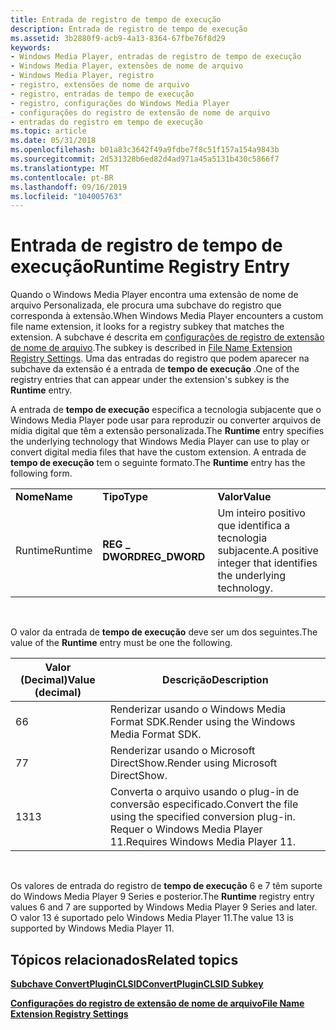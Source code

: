 ```yaml
---
title: Entrada de registro de tempo de execução
description: Entrada de registro de tempo de execução
ms.assetid: 3b2880f9-acb9-4a13-8364-67fbe76f8d29
keywords:
- Windows Media Player, entradas de registro de tempo de execução
- Windows Media Player, extensões de nome de arquivo
- Windows Media Player, registro
- registro, extensões de nome de arquivo
- registro, entradas de tempo de execução
- registro, configurações do Windows Media Player
- configurações do registro de extensão de nome de arquivo
- entradas do registro em tempo de execução
ms.topic: article
ms.date: 05/31/2018
ms.openlocfilehash: b01a83c3642f49a9fdbe7f8c51f157a154a9843b
ms.sourcegitcommit: 2d531328b6ed82d4ad971a45a5131b430c5866f7
ms.translationtype: MT
ms.contentlocale: pt-BR
ms.lasthandoff: 09/16/2019
ms.locfileid: "104005763"
---
```

# <a name="runtime-registry-entry"></a><span data-ttu-id="63cf0-111">Entrada de registro de tempo de execução</span><span class="sxs-lookup"><span data-stu-id="63cf0-111">Runtime Registry Entry</span></span>

<span data-ttu-id="63cf0-112">Quando o Windows Media Player encontra uma extensão de nome de arquivo Personalizada, ele procura uma subchave do registro que corresponda à extensão.</span><span class="sxs-lookup"><span data-stu-id="63cf0-112">When Windows Media Player encounters a custom file name extension, it looks for a registry subkey that matches the extension.</span></span> <span data-ttu-id="63cf0-113">A subchave é descrita em [configurações de registro de extensão de nome de arquivo](file-name-extension-registry-settings.md).</span><span class="sxs-lookup"><span data-stu-id="63cf0-113">The subkey is described in [File Name Extension Registry Settings](file-name-extension-registry-settings.md).</span></span> <span data-ttu-id="63cf0-114">Uma das entradas do registro que podem aparecer na subchave da extensão é a entrada de **tempo de execução** .</span><span class="sxs-lookup"><span data-stu-id="63cf0-114">One of the registry entries that can appear under the extension's subkey is the **Runtime** entry.</span></span>

<span data-ttu-id="63cf0-115">A entrada de **tempo de execução** especifica a tecnologia subjacente que o Windows Media Player pode usar para reproduzir ou converter arquivos de mídia digital que têm a extensão personalizada.</span><span class="sxs-lookup"><span data-stu-id="63cf0-115">The **Runtime** entry specifies the underlying technology that Windows Media Player can use to play or convert digital media files that have the custom extension.</span></span> <span data-ttu-id="63cf0-116">A entrada de **tempo de execução** tem o seguinte formato.</span><span class="sxs-lookup"><span data-stu-id="63cf0-116">The **Runtime** entry has the following form.</span></span>



|          |                |                                                               |
|----------|----------------|---------------------------------------------------------------|
| <span data-ttu-id="63cf0-117">**Nome**</span><span class="sxs-lookup"><span data-stu-id="63cf0-117">**Name**</span></span> | <span data-ttu-id="63cf0-118">**Tipo**</span><span class="sxs-lookup"><span data-stu-id="63cf0-118">**Type**</span></span>       | <span data-ttu-id="63cf0-119">**Valor**</span><span class="sxs-lookup"><span data-stu-id="63cf0-119">**Value**</span></span>                                                     |
| <span data-ttu-id="63cf0-120">Runtime</span><span class="sxs-lookup"><span data-stu-id="63cf0-120">Runtime</span></span>  | <span data-ttu-id="63cf0-121">**REG \_ DWORD**</span><span class="sxs-lookup"><span data-stu-id="63cf0-121">**REG\_DWORD**</span></span> | <span data-ttu-id="63cf0-122">Um inteiro positivo que identifica a tecnologia subjacente.</span><span class="sxs-lookup"><span data-stu-id="63cf0-122">A positive integer that identifies the underlying technology.</span></span> |



 

<span data-ttu-id="63cf0-123">O valor da entrada de **tempo de execução** deve ser um dos seguintes.</span><span class="sxs-lookup"><span data-stu-id="63cf0-123">The value of the **Runtime** entry must be one the following.</span></span>



| <span data-ttu-id="63cf0-124">**Valor (Decimal)**</span><span class="sxs-lookup"><span data-stu-id="63cf0-124">**Value (decimal)**</span></span> | <span data-ttu-id="63cf0-125">**Descrição**</span><span class="sxs-lookup"><span data-stu-id="63cf0-125">**Description**</span></span>                                                                            |
|---------------------|--------------------------------------------------------------------------------------------|
| <span data-ttu-id="63cf0-126">6</span><span class="sxs-lookup"><span data-stu-id="63cf0-126">6</span></span>                   | <span data-ttu-id="63cf0-127">Renderizar usando o Windows Media Format SDK.</span><span class="sxs-lookup"><span data-stu-id="63cf0-127">Render using the Windows Media Format SDK.</span></span>                                                 |
| <span data-ttu-id="63cf0-128">7</span><span class="sxs-lookup"><span data-stu-id="63cf0-128">7</span></span>                   | <span data-ttu-id="63cf0-129">Renderizar usando o Microsoft DirectShow.</span><span class="sxs-lookup"><span data-stu-id="63cf0-129">Render using Microsoft DirectShow.</span></span>                                                         |
| <span data-ttu-id="63cf0-130">13</span><span class="sxs-lookup"><span data-stu-id="63cf0-130">13</span></span>                  | <span data-ttu-id="63cf0-131">Converta o arquivo usando o plug-in de conversão especificado.</span><span class="sxs-lookup"><span data-stu-id="63cf0-131">Convert the file using the specified conversion plug-in.</span></span> <span data-ttu-id="63cf0-132">Requer o Windows Media Player 11.</span><span class="sxs-lookup"><span data-stu-id="63cf0-132">Requires Windows Media Player 11.</span></span> |



 

<span data-ttu-id="63cf0-133">Os valores de entrada do registro de **tempo de execução** 6 e 7 têm suporte do Windows Media Player 9 Series e posterior.</span><span class="sxs-lookup"><span data-stu-id="63cf0-133">The **Runtime** registry entry values 6 and 7 are supported by Windows Media Player 9 Series and later.</span></span> <span data-ttu-id="63cf0-134">O valor 13 é suportado pelo Windows Media Player 11.</span><span class="sxs-lookup"><span data-stu-id="63cf0-134">The value 13 is supported by Windows Media Player 11.</span></span>

## <a name="related-topics"></a><span data-ttu-id="63cf0-135">Tópicos relacionados</span><span class="sxs-lookup"><span data-stu-id="63cf0-135">Related topics</span></span>

<dl> <dt>

[<span data-ttu-id="63cf0-136">**Subchave ConvertPluginCLSID**</span><span class="sxs-lookup"><span data-stu-id="63cf0-136">**ConvertPluginCLSID Subkey**</span></span>](convertpluginclsid-subkey.md)
</dt> <dt>

[<span data-ttu-id="63cf0-137">**Configurações do registro de extensão de nome de arquivo**</span><span class="sxs-lookup"><span data-stu-id="63cf0-137">**File Name Extension Registry Settings**</span></span>](file-name-extension-registry-settings.md)
</dt> </dl>

 

 




